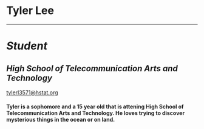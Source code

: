 # Tyler Lee
---
# _Student_
## *High School of Telecommunication Arts and Technology*

tylerl3571@hstat.org

#### Tyler is a sophomore and a 15 year old that is attening High School of Telecommunication Arts and Technology. He loves trying to discover mysterious things in the ocean or on land.
